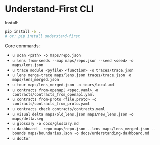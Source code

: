 # Understand-First CLI

Install:
```bash
pip install -e .
# or: pip install understand-first
```

Core commands:
- `u scan <path> -o maps/repo.json`
- `u lens from-seeds --map maps/repo.json --seed <seed> -o maps/lens.json`
- `u trace module <pyfile> <function> -o traces/trace.json`
- `u lens merge-trace maps/lens.json traces/trace.json -o maps/lens_merged.json`
- `u tour maps/lens_merged.json -o tours/local.md`
- `u contracts from-openapi <spec.yaml> -o contracts/contracts_from_openapi.yaml`
- `u contracts from-proto <file.proto> -o contracts/contracts_from_proto.yaml`
- `u contracts check contracts/contracts.yaml`
- `u visual delta maps/old_lens.json maps/new_lens.json -o maps/delta.svg`
- `u glossary -o docs/glossary.md`
- `u dashboard --repo maps/repo.json --lens maps/lens_merged.json --bounds maps/boundaries.json -o docs/understanding-dashboard.md`
- `u doctor`